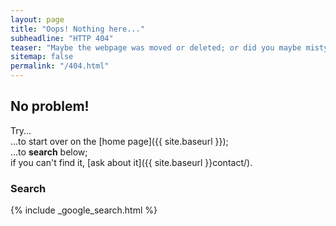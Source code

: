 ```yaml
---
layout: page
title: "Oops! Nothing here..."
subheadline: "HTTP 404"
teaser: "Maybe the webpage was moved or deleted; or did you maybe mistype the link?"
sitemap: false
permalink: "/404.html"
---
```

## No problem!

Try...  
...to start over on the [home page]({{ site.baseurl }});  
...to **search** below;  
if you can't find it, [ask about it]({{ site.baseurl }}contact/).

### Search

{% include _google_search.html %}

